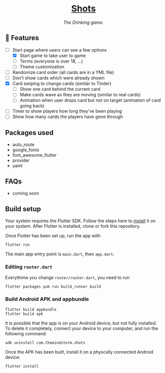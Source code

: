 <h1 align="center">
  <a href="">Shots</a>
</h1>

<p align="center"><i>
The Drinking game.
</i></p>

## 🚀 Features

- [ ] Start page where users can see a few options
  - [x] Start game to take user to game
  - [ ] Terms (everyone is over 18, ...)
  - [ ] Theme customization
- [ ] Randomize card order (all cards are in a YML file)
- [ ] Don't show cards which were already shown
- [x] Card swiping to change cards (similar to Tinder)
  - [ ] Show one card behind the current card
  - [ ] Make cards wave as they are moving (similar to real cards)
  - [ ] Animation when user drops card but not on target (animation of card going back)
- [ ] Timer to show players how long they've been playing
- [ ] Show how many cards the players have gone through

## Packages used
- auto_route
- google_fonts
- font_awesome_flutter
- provider
- yaml

## FAQs
- coming soon

## Build setup
Your system requires the Flutter SDK. Follow the steps here to [install](https://flutter.dev/docs/get-started/install) it on your system. After Flutter is installed, clone or fork this repository.

Once Flutter has been set up, run the app with

```
flutter run
```

The main app entry point is `main.dart`, then `app.dart`.

### Editing `router.dart`
Everythime you change `router/router.dart`, you need to run

```
flutter packages pub run build_runner build
```

### Build Android APK and appbundle
```
flutter build appbundle
flutter build apk
```

It is possible that the app is on your Android device, but not fully installed. To delete it completely, connect your device to your computer, and run the following command:

```
adb uninstall com.themindstorm.shots
```

Once the APK has been built, install it on a physcally connected Android device:
```
flutter install
```
